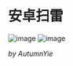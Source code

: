 # 安卓扫雷

![image](mineGameByAndroid/images/a.png)
![image](mineGameByAndroid/images/b.png)

*by AutumnYie*
